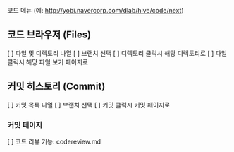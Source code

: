 코드 메뉴 (예: http://yobi.navercorp.com/dlab/hive/code/next)

## 코드 브라우저 (Files)

[ ] 파일 및 디렉토리 나열
[ ] 브랜치 선택
[ ] 디렉토리 클릭시 해당 디렉토리로
[ ] 파일 클릭시 해당 파일 보기 페이지로

## 커밋 히스토리 (Commit)

[ ] 커밋 목록 나열
[ ] 브랜치 선택
[ ] 커밋 클릭시 커밋 페이지로

### 커밋 페이지

[ ] 코드 리뷰 기능: codereview.md
